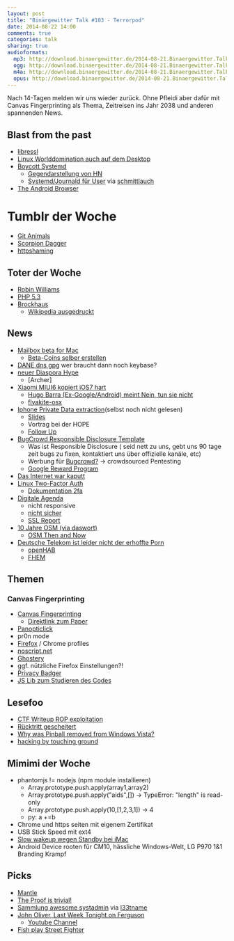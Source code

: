 ```yaml
---
layout: post
title: "Binärgewitter Talk #103 - Terrorpod"
date: 2014-08-22 14:00
comments: true
categories: talk
sharing: true
audioformats:
  mp3: http://download.binaergewitter.de/2014-08-21.Binaergewitter.Talk.103.mp3
  ogg: http://download.binaergewitter.de/2014-08-21.Binaergewitter.Talk.103.ogg
  m4a: http://download.binaergewitter.de/2014-08-21.Binaergewitter.Talk.103.m4a
  opus: http://download.binaergewitter.de/2014-08-21.Binaergewitter.Talk.103.opus
---
```

Nach 14-Tagen melden wir uns wieder zurück. Ohne Pfleidi aber dafür mit Canvas Fingerprinting als Thema, Zeitreisen ins Jahr 2038 und anderen spannenden News.

## Blast from the past

- [libressl]( http://www.libressl.org/ )
- [Linux Worlddomination auch auf dem Desktop]( http://www.pro-linux.de/news/1/21428/torvalds-desktop-dominanz-bleibt-ein-ziel.html )
- [Boycott Systemd](http://boycottsystemd.org/ )
  * [Gegendarstellung von HN]( https://news.ycombinator.com/item?id=7639170 )
  * [Systemd/Journald für User]( https://media.ccc.de/browse/conferences/gpn/gpn14/gpn14_-_5789_-_de_-_medientheater_-_201406201600_-_systemd_und_journald_fur_nutzer_-_secure.html ) via [schmittlauch](https://twitter.com/schmittlauch )
- [The Android Browser]( http://blog.html5test.com/2014/07/the-android-browser/ )

# Tumblr der Woche 

- [Git Animals]( http://git-animals.tumblr.com/ )
- [Scorpion Dagger]( http://scorpiondagger.tumblr.com )
- [httpshaming]( http://httpshaming.tumblr.com/ )


## Toter der Woche

- [Robin Williams]( http://www.imdb.com/name/nm0000245/ )
- [PHP 5.3](http://www.heise.de/newsticker/meldung/End-of-Life-fuer-PHP-5-3-2293804.html )
- [Brockhaus](http://www.heise.de/newsticker/meldung/Endgueltiges-Aus-fuer-gedruckten-Brockhaus-2293661.html )
  * [Wikipedia ausgedruckt]( http://wirtschaftsblatt.at/home/life/techzone/1565655/Internet-ausgedruckt_Wikipedia-als-Buch-Video )

## News
- [Mailbox beta for Mac]( http://www.mailboxapp.com/blog/#/posts/95197480210 )
  * [Beta-Coins selber erstellen]( http://www.velvetcache.org/2014/08/20/custom-mailbox-betacoins )
- [DANE dns gpg](http://www.heise.de/netze/meldung/DANE-disruptiv-Authentifizierte-OpenPGP-Schluessel-im-DNS-2268917.html )
    wer braucht dann noch keybase?
- [neuer Diaspora Hype](http://www.heise.de/newsticker/meldung/Terrormiliz-Islamischer-Staat-wechselt-von-Twitter-zu-Diaspora-2300171.html )
  * [Archer]
- [Xiaomi MIUI6 kopiert iOS7 hart]( http://mashable.com/2014/08/19/miui-6-ios-7-compared/ )
    * [Hugo Barra (Ex-Google/Android) meint Nein, tun sie nicht]( http://www.tuaw.com/2014/07/23/xiaomis-hugo-barra-emphatically-denies-company-is-copying-apple/ )
    * [flyakite-osx]( http://osx.portraitofakite.com/boot.htm )
- [Iphone Private Data extraction]( http://in.reuters.com/article/2014/07/26/apple-security-spying-idINKBN0FV01Q20140726 )(selbst noch nicht gelesen)
    * [Slides](  http://www.zdziarski.com/blog/wp-content/uploads/2014/07/iOS_Backdoors_Attack_Points_Surveillance_Mechanisms.pdf )
    * Vortrag bei der HOPE
    * [Follow Up]( http://www.iphoneblog.de/2014/07/22/follow-up-apples-pr-statement-zu-den-forschungsergebnisse-von-jonathan-zdziarski/ )
- [BugCrowd Responsible Disclosure Template]( https://github.com/bugcrowd/disclosure-policy )
  * Was ist Responsible Disclosure ( seid nett zu uns, gebt uns 90 tage  zeit bugs zu fixen, kontaktiert uns über offizielle kanäle, etc)
  * Werbung für [Bugcrowd?]( https://bugcrowd.com/ ) -> crowdsourced Pentesting
  * [Google Reward Program]( https://www.google.com/about/appsecurity/reward-program/ )
- [Das Internet war kaputt]( http://www.zdnet.com/internet-hiccups-today-youre-not-alone-heres-why-7000032566/ )
- [Linux Two-Factor Auth]( http://www.linux.com/news/featured-blogs/203-konstantin-ryabitsev/784544-linux-kernel-git-repositories-add-2-factor-authentication )
  * [Dokumentation 2fa]( https://korg.wiki.kernel.org/userdoc:gitolite_2fa )
- [Digitale Agenda]( http://www.digitale-agenda.de/DA/Navigation/DE/Home/home.html ) 
  * nicht responsive
  * [nicht sicher]( https://twitter.com/Blubser/status/502153564098400257 )
  * [SSL Report]( https://www.ssllabs.com/ssltest/analyze.html?d=digitale-agenda.de )
- [10 Jahre OSM (via daswort)]( https://www.youtube.com/watch?v=7sC83j6vzjo )
  * [OSM Then and Now]( http://mvexel.github.io/thenandnow/#10/52.2644/5.2899 )
- [Deutsche Telekom ist leider nicht der erhoffte Porn]( http://www.heise.de/developer/meldung/Deutsche-Telekom-unterstuetzt-Eclipse-bei-Heimautomatisierung-2293819.html )
  * [openHAB]( http://www.openhab.org/ )
  * [FHEM]( http://fhem.de/fhem.html )

## Themen

### Canvas Fingerprinting

- [Canvas Fingerprinting]( https://securehomes.esat.kuleuven.be/~gacar/sticky/index.html )
  * [Direktlink zum Paper]( https://securehomes.esat.kuleuven.be/~gacar/sticky/the_web_never_forgets.pdf )
- [Panopticlick]( https://panopticlick.eff.org/ )
- pr0n mode
- [Firefox](https://support.mozilla.org/de/kb/firefox-profile-erstellen-und-loeschen ) / Chrome profiles
- [noscript.net]( http://noscript.net/ )
- [Ghostery]( https://www.ghostery.com/en/ )
- ggf. nützliche Firefox Einstellungen?!
- [Privacy Badger]( https://www.eff.org/privacybadger )
- [JS Lib zum Studieren des Codes]( https://github.com/Valve/fingerprintjs )


## Lesefoo

- [CTF Writeup ROP exploitation]( http://krebsco.de/writeups/be-a-robot.html )
- [Rücktritt gescheitert]( http://www.heise.de/tp/artikel/42/42419/1.html )
- [Why was Pinball removed from Windows Vista?]( http://blogs.msdn.com/b/oldnewthing/archive/2012/12/18/10378851.aspx#10379160 )
- [hacking by touching ground]( http://news.hitb.org/content/stealing-encryption-keys-through-power-touch )

## Mimimi der Woche

- phantomjs != nodejs (npm module installieren)
  * Array.prototype.push.apply(array1,array2)
  * Array.prototype.push.apply("aids",[]) -> TypeError: "length" is read-only
  * Array.prototype.push.apply(10,[1,2,3,1]) -> 4
  * py: a +=b
- Chrome und https seiten mit eigenem Zertifikat
- USB Stick Speed mit ext4
- [Slow wakeup wegen Standby bei iMac]( http://www.ewal.net/2012/09/09/slow-wake-for-macbook-pro-retina/ )
- Android Device rooten für CM10, hässliche Windows-Welt, LG P970 1&1 Branding Krampf

## Picks
- [Mantle]( https://github.com/Mantle/Mantle )
- [The Proof is trivial!](http://www.theproofistrivial.com/ )
- [Sammlung awesome systadmin](https://github.com/kahun/awesome-sysadmin ) via [l33tname](https://twitter.com/l33tname)
- [John Oliver, Last Week Tonight on Ferguson]( http://www.youtube.com/watch?v=KUdHIatS36A )
  * [Youtube Channel]( http://www.youtube.com/user/LastWeekTonight )
- [Fish play Street Fighter]( http://www.twitch.tv/fishplaystreetfighter )


